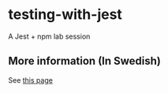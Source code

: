# testing-with-jest
A Jest + npm lab session

## More information (In Swedish) 
See [this page](http://mah-dv.github.io/courses/da344a-da355a/exercises/ex11.html)

